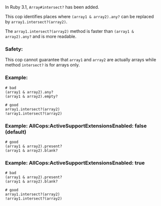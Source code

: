 In Ruby 3.1, `Array#intersect?` has been added.

This cop identifies places where `(array1 & array2).any?`
can be replaced by `array1.intersect?(array2)`.

The `array1.intersect?(array2)` method is faster than
`(array1 & array2).any?` and is more readable.

### Safety:

This cop cannot guarantee that `array1` and `array2` are
actually arrays while method `intersect?` is for arrays only.

### Example:
    # bad
    (array1 & array2).any?
    (array1 & array2).empty?

    # good
    array1.intersect?(array2)
    !array1.intersect?(array2)

### Example: AllCops:ActiveSupportExtensionsEnabled: false (default)
    # good
    (array1 & array2).present?
    (array1 & array2).blank?

### Example: AllCops:ActiveSupportExtensionsEnabled: true
    # bad
    (array1 & array2).present?
    (array1 & array2).blank?

    # good
    array1.intersect?(array2)
    !array1.intersect?(array2)